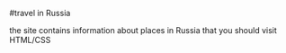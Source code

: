 #travel in Russia

the site contains information about places in Russia that you should visit
HTML/CSS
